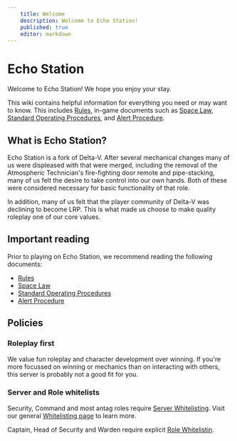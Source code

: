 ```yaml
---
    title: Welcome
    description: Welcome to Echo Station!
    published: true
    editor: markdown
---
```


# Echo Station

Welcome to Echo Station! We hope you enjoy your stay.

This wiki contains helpful information for everything you need or may want to know. This includes [Rules](./rules/index.md), in-game documents such as [Space Law](./documents/space-law.md), [Standard Operating Procedures](./documents/standard-operating-procedure.md), and [Alert Procedure](./documents/alert-procedure.md).

## What is Echo Station?

Echo Station is a fork of Delta-V. After several mechanical changes many of us were displeased with that were merged,
including the removal of the Atmospheric Technician's fire-fighting door remote and pipe-stacking, many of us felt the
desire to take control into our own hands. Both of these were considered necessary for basic functionality of that role.

In addition, many of us felt that the player community of Delta-V was declining to become LRP. This is what made us
choose to make quality roleplay one of our core values.

## Important reading

Prior to playing on Echo Station, we recommend reading the following documents:

- [Rules](./rules/index.md)
- [Space Law](./documents/space-law.md)
- [Standard Operating Procedures](./documents/standard-operating-procedure.md)
- [Alert Procedure](./documents/alert-procedure.md)

## Policies

### Roleplay first

We value fun roleplay and character development over winning. If you're more focussed on winning or mechanics than on interacting with others, this server is probably not a good fit for you.

### Server and Role whitelists

Security, Command and most antag roles require [Server Whitelisting](./whitelists/server-whitelist.md). Visit our general [Whitelisting page](./whitelists/index.md) to learn more.

Captain, Head of Security and Warden require explicit [Role Whitelistin](./whitelists/role-whitelist.md).
